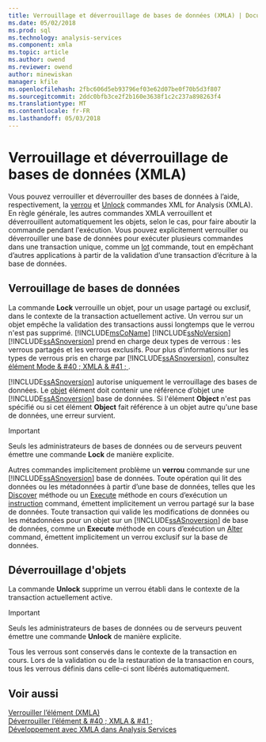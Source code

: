 ```yaml
---
title: Verrouillage et déverrouillage de bases de données (XMLA) | Documents Microsoft
ms.date: 05/02/2018
ms.prod: sql
ms.technology: analysis-services
ms.component: xmla
ms.topic: article
ms.author: owend
ms.reviewer: owend
author: minewiskan
manager: kfile
ms.openlocfilehash: 2fbc606d5eb93796ef03e62d07be0f70b5d3f807
ms.sourcegitcommit: 2ddc0bfb3ce2f2b160e3638f1c2c237a898263f4
ms.translationtype: MT
ms.contentlocale: fr-FR
ms.lasthandoff: 05/03/2018
---
```

# <a name="locking-and-unlocking-databases-xmla"></a>Verrouillage et déverrouillage de bases de données (XMLA)
  Vous pouvez verrouiller et déverrouiller des bases de données à l’aide, respectivement, la [verrou](../../analysis-services/xmla/xml-elements-commands/lock-element-xmla.md) et [Unlock](../../analysis-services/xmla/xml-elements-commands/unlock-element-xmla.md) commandes XML for Analysis (XMLA). En règle générale, les autres commandes XMLA verrouillent et déverrouillent automatiquement les objets, selon le cas, pour faire aboutir la commande pendant l'exécution. Vous pouvez explicitement verrouiller ou déverrouiller une base de données pour exécuter plusieurs commandes dans une transaction unique, comme un [lot](../../analysis-services/xmla/xml-elements-commands/batch-element-xmla.md) commande, tout en empêchant d’autres applications à partir de la validation d’une transaction d’écriture à la base de données.  
  
## <a name="locking-databases"></a>Verrouillage de bases de données  
 La commande **Lock** verrouille un objet, pour un usage partagé ou exclusif, dans le contexte de la transaction actuellement active. Un verrou sur un objet empêche la validation des transactions aussi longtemps que le verrou n'est pas supprimé. [!INCLUDE[msCoName](../../includes/msconame-md.md)] [!INCLUDE[ssNoVersion](../../includes/ssnoversion-md.md)] [!INCLUDE[ssASnoversion](../../includes/ssasnoversion-md.md)] prend en charge deux types de verrous : les verrous partagés et les verrous exclusifs. Pour plus d’informations sur les types de verrous pris en charge par [!INCLUDE[ssASnoversion](../../includes/ssasnoversion-md.md)], consultez [élément Mode & #40 ; XMLA & #41 ; ](../../analysis-services/xmla/xml-elements-properties/mode-element-xmla.md).  
  
 [!INCLUDE[ssASnoversion](../../includes/ssasnoversion-md.md)] autorise uniquement le verrouillage des bases de données. Le [objet](../../analysis-services/xmla/xml-elements-properties/object-element-xmla.md) élément doit contenir une référence d’objet une [!INCLUDE[ssASnoversion](../../includes/ssasnoversion-md.md)] base de données. Si l'élément **Object** n'est pas spécifié ou si cet élément **Object** fait référence à un objet autre qu'une base de données, une erreur survient.  
  
> [!IMPORTANT]  
>  Seuls les administrateurs de bases de données ou de serveurs peuvent émettre une commande **Lock** de manière explicite.  
  
 Autres commandes implicitement problème un **verrou** commande sur une [!INCLUDE[ssASnoversion](../../includes/ssasnoversion-md.md)] base de données. Toute opération qui lit des données ou les métadonnées à partir d’une base de données, telles que les [Discover](../../analysis-services/xmla/xml-elements-methods-discover.md) méthode ou un [Execute](../../analysis-services/xmla/xml-elements-methods-execute.md) méthode en cours d’exécution un [instruction](../../analysis-services/xmla/xml-elements-commands/statement-element-xmla.md) command, émettent implicitement un verrou partagé sur la base de données. Toute transaction qui valide les modifications de données ou les métadonnées pour un objet sur un [!INCLUDE[ssASnoversion](../../includes/ssasnoversion-md.md)] de base de données, comme un **Execute** méthode en cours d’exécution un [Alter](../../analysis-services/xmla/xml-elements-commands/alter-element-xmla.md) command, émettent implicitement un verrou exclusif sur la base de données.  
  
## <a name="unlocking-objects"></a>Déverrouillage d'objets  
 La commande **Unlock** supprime un verrou établi dans le contexte de la transaction actuellement active.  
  
> [!IMPORTANT]  
>  Seuls les administrateurs de bases de données ou de serveurs peuvent émettre une commande **Unlock** de manière explicite.  
  
 Tous les verrous sont conservés dans le contexte de la transaction en cours. Lors de la validation ou de la restauration de la transaction en cours, tous les verrous définis dans celle-ci sont libérés automatiquement.  
  
## <a name="see-also"></a>Voir aussi  
 [Verrouiller l’élément &#40;XMLA&#41;](../../analysis-services/xmla/xml-elements-commands/lock-element-xmla.md)   
 [Déverrouiller l’élément & #40 ; XMLA & #41 ;](../../analysis-services/xmla/xml-elements-commands/unlock-element-xmla.md)   
 [Développement avec XMLA dans Analysis Services](../../analysis-services/multidimensional-models-scripting-language-assl-xmla/developing-with-xmla-in-analysis-services.md)  
  
  
